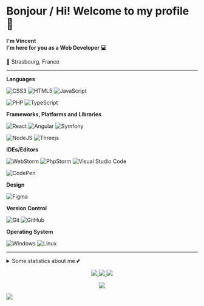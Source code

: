 # Bonjour / Hi! Welcome to my profile 👋
__I'm Vincent  
I'm here for you as a Web Developer 💻__

📍 Strasbourg, France

<hr/>


__Languages__ <br/>

![CSS3](https://img.shields.io/badge/css3-%231572B6.svg?style=for-the-badge&logo=css3&logoColor=white)
![HTML5](https://img.shields.io/badge/html5-%23E34F26.svg?style=for-the-badge&logo=html5&logoColor=white)
![JavaScript](https://img.shields.io/badge/javascript-%23323330.svg?style=for-the-badge&logo=javascript&logoColor=%23F7DF1E) <br/>

![PHP](https://img.shields.io/badge/php-%23777BB4.svg?style=for-the-badge&logo=php&logoColor=white)
![TypeScript](https://img.shields.io/badge/typescript-%23007ACC.svg?style=for-the-badge&logo=typescript&logoColor=white)

__Frameworks, Platforms and Libraries__ <br/>

![React](https://img.shields.io/badge/react-%2320232a.svg?style=for-the-badge&logo=react&logoColor=%2361DAFB)
![Angular](https://img.shields.io/badge/angular-%23DD0031.svg?style=for-the-badge&logo=angular&logoColor=white)
![Symfony](https://img.shields.io/badge/symfony-%23000000.svg?style=for-the-badge&logo=symfony&logoColor=white)
<br/>

![NodeJS](https://img.shields.io/badge/node.js-6DA55F?style=for-the-badge&logo=node.js&logoColor=white)
![Threejs](https://img.shields.io/badge/threejs-black?style=for-the-badge&logo=three.js&logoColor=white)

__IDEs/Editors__ <br/>

![WebStorm](https://img.shields.io/badge/webstorm-143?style=for-the-badge&logo=webstorm&logoColor=white&color=black)
![PhpStorm](https://img.shields.io/badge/phpstorm-143?style=for-the-badge&logo=phpstorm&logoColor=black&color=black&labelColor=darkorchid)
![Visual Studio Code](https://img.shields.io/badge/Visual%20Studio%20Code-0078d7.svg?style=for-the-badge&logo=visual-studio-code&logoColor=white) <br/>

![CodePen](https://img.shields.io/badge/CodePen-white?style=for-the-badge&logo=codepen&logoColor=black)


__Design__ <br/>

![Figma](https://img.shields.io/badge/figma-%23F24E1E.svg?style=for-the-badge&logo=figma&logoColor=white)

__Version Control__ <br/>

![Git](https://img.shields.io/badge/git-%23F05033.svg?style=for-the-badge&logo=git&logoColor=white)
![GitHub](https://img.shields.io/badge/github-%23121011.svg?style=for-the-badge&logo=github&logoColor=white)

__Operating System__ <br/>

![Windows](https://img.shields.io/badge/Windows-0078D6?style=for-the-badge&logo=windows&logoColor=white)
![Linux](https://img.shields.io/badge/Linux-FCC624?style=for-the-badge&logo=linux&logoColor=black)

---
<details>
   <summary>Some statistics about me 💕</summary>
   <br>  
   <br>  
   <p align="center">
      </a>
      <a href="https://wakatime.com/@c6abd4c5-3d20-4497-96db-a7a475bee238">
      <img src="https://wakatime.com/badge/user/c6abd4c5-3d20-4497-96db-a7a475bee238.svg" alt="Total time coded since Jun 1 2021" />
      </a>
   </p>
   <p align="center"><strong>Wakatime Stats over the Last 7 Days</strong></p>
   <p align="center">
      <a href="https://github.com/anuraghazra/github-readme-stats" alt="Linkedin">
      <img src="https://github-readme-stats.vercel.app/api/wakatime?username=vincentvdt&layout=compact&hide_title=true&hide_border=true&theme=cobalt">
      </a>
   </p>
   <p align="center"><strong>Github Most Used Languages</strong></p>
   <p align="center">
      <a href="https://github.com/anuraghazra/github-readme-stats" alt="Linkedin">
      <img src="https://github-readme-stats.vercel.app/api/top-langs/?username=anuraghazra&layout=compact&hide_title=true&hide_border=true&theme=cobalt">
      </a>
   </p>
   <br>
   <br>
</details>
<p align="center">
   <a href="https://www.linkedin.com/in/vincentvdt" alt="Linkedin" target="_blank">
   <img src="https://img.shields.io/badge/LinkedIn-0077B5?style=for-the-badge&logo=linkedin&logoColor=white">
   </a>
   <a href="mailto:vincent.vidot3@gmail.com" alt="Contact me" target="_blank">
   <img src="https://img.shields.io/badge/Gmail-D14836?style=for-the-badge&logo=gmail&logoColor=white">
   </a>
   <a href="https://discordapp.com/users/1256830931080319047/" alt="Discord" target="_blank">
   <img src="https://img.shields.io/badge/Discord-7289DA?style=for-the-badge&logo=discord&logoColor=white">
   </a>
</p>
<p align="center">
   <img src="https://i.imgur.com/luTFD6L.gif" style="max-width: 100%;">
   <br />
</p>

![](https://komarev.com/ghpvc/?username=vincentvdt&color=blueviolet&style=flat-square)

